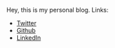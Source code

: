 Hey, this is my personal blog. Links:

- [Twitter](twitter.com/mattjaffee)
- [Github](github.com/jaffee)
- [LinkedIn](https://www.linkedin.com/in/mattjaffee/)
